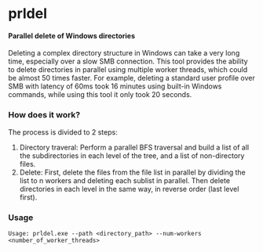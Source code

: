 # prldel
#### Parallel delete of Windows directories
Deleting a complex directory structure in Windows can take a very long time, especially over a slow SMB connection. This tool provides the ability to delete directories in parallel using multiple worker threads, which could be almost 50 times faster. For example, deleting a standard user profile over SMB with latency of 60ms took 16 minutes using built-in Windows commands, while using this tool it only took 20 seconds.
### How does it work?
The process is divided to 2 steps:
1. Directory traveral: Perform a parallel BFS traversal and build a list of all the subdirectories in each level of the tree, and a list of non-directory files.
2. Delete: First, delete the files from the file list in parallel by dividing the list to n workers and deleting each sublist in parallel. Then delete directories in each level in the same way, in reverse order (last level first).
### Usage
```
Usage: prldel.exe --path <directory_path> --num-workers <number_of_worker_threads>
```
